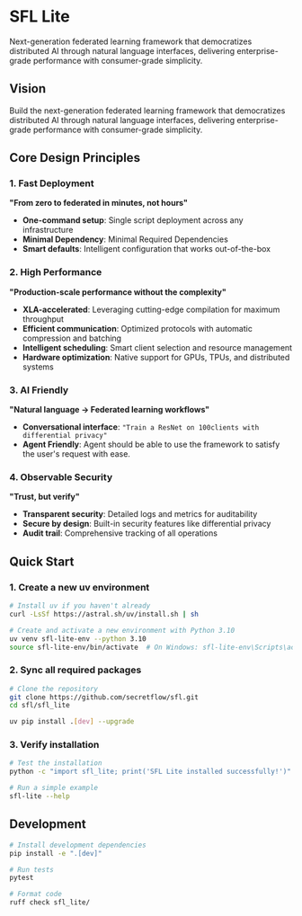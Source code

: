 # SFL Lite

Next-generation federated learning framework that democratizes distributed AI through natural language interfaces, delivering enterprise-grade performance with consumer-grade simplicity.

## Vision
Build the next-generation federated learning framework that democratizes distributed AI through natural language interfaces, delivering enterprise-grade performance with consumer-grade simplicity.

## Core Design Principles

### 1. Fast Deployment
**"From zero to federated in minutes, not hours"**
- **One-command setup**: Single script deployment across any infrastructure
- **Minimal Dependency**: Minimal Required Dependencies
- **Smart defaults**: Intelligent configuration that works out-of-the-box

### 2. High Performance
**"Production-scale performance without the complexity"**
- **XLA-accelerated**: Leveraging cutting-edge compilation for maximum throughput
- **Efficient communication**: Optimized protocols with automatic compression and batching
- **Intelligent scheduling**: Smart client selection and resource management
- **Hardware optimization**: Native support for GPUs, TPUs, and distributed systems

### 3. AI Friendly
**"Natural language → Federated learning workflows"**
- **Conversational interface**: `"Train a ResNet on 100clients with differential privacy"`
- **Agent Friendly**: Agent should be able to use the framework to satisfy the user's request with ease.

### 4. Observable Security
**"Trust, but verify"**
- **Transparent security**: Detailed logs and metrics for auditability
- **Secure by design**: Built-in security features like differential privacy
- **Audit trail**: Comprehensive tracking of all operations

## Quick Start

### 1. Create a new uv environment
```bash
# Install uv if you haven't already
curl -LsSf https://astral.sh/uv/install.sh | sh

# Create and activate a new environment with Python 3.10
uv venv sfl-lite-env --python 3.10
source sfl-lite-env/bin/activate  # On Windows: sfl-lite-env\Scripts\activate
```

### 2. Sync all required packages
```bash
# Clone the repository
git clone https://github.com/secretflow/sfl.git
cd sfl/sfl_lite

uv pip install .[dev] --upgrade
```

### 3. Verify installation
```bash
# Test the installation
python -c "import sfl_lite; print('SFL Lite installed successfully!')"

# Run a simple example
sfl-lite --help
```

## Development

```bash
# Install development dependencies
pip install -e ".[dev]"

# Run tests
pytest

# Format code
ruff check sfl_lite/
```
